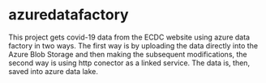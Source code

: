 # azuredatafactory

This project gets covid-19 data from the ECDC website using azure data factory in two ways. The first way is by uploading the data directly into the Azure Blob Storage and then making the subsequent modifications, the second way is using http conector as a linked service. The data is, then, saved into azure data lake.
